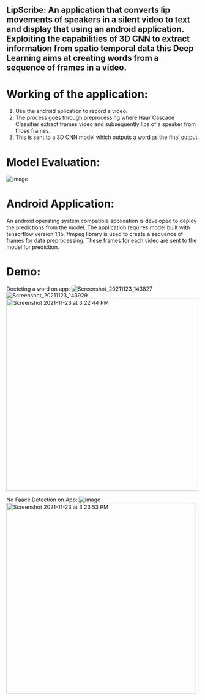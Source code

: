 ## LipScribe: An application that converts lip movements of speakers in a silent video to text and display that using an android application. Exploiting the capabilities of 3D CNN to extract information from spatio temporal data this Deep Learning aims at creating words from a sequence of frames in a video.

# Working of the application:
1. Use the android aplication to record a video.
2. The process goes through preprocessing where Haar Cascade Classifier extract frames video and subsequently lips of a speaker from those frames.
3. This is sent to a 3D CNN model which outputs a word as the final output.

# Model Evaluation:

![image](https://user-images.githubusercontent.com/10840984/143726926-f397b1ab-b195-4f4a-b50c-6edc0cf80a54.png)


# Android Application:
An android operating system compatible application is developed to deploy the predictions from the model. The application requires model built with tensorflow version 1.15. ffmpeg library is used to create a sequence of frames for data preprocessing. These frames for each video are sent to the model for prediction. 

# Demo:
Deetcting a word on app:
![Screenshot_20211123_143827](https://user-images.githubusercontent.com/10840984/143726831-a7cdd624-aadd-458f-a1a0-2990a318baf1.png)
![Screenshot_20211123_143929](https://user-images.githubusercontent.com/10840984/143726841-f88224b0-c95f-4cfd-8051-e5c55b899091.png)
<img width="501" alt="Screenshot 2021-11-23 at 3 22 44 PM" src="https://user-images.githubusercontent.com/10840984/143726901-604f68d9-ccca-474f-935f-caefc8b7b2d6.png">

No Faace Detection on App:
![image](https://user-images.githubusercontent.com/10840984/143727120-8ec95f3c-b26c-40c0-a7f9-2c1544ea05bf.png)
<img width="496" alt="Screenshot 2021-11-23 at 3 23 53 PM" src="https://user-images.githubusercontent.com/10840984/143726904-89e8b691-b5a8-42fe-85b5-4af4f2e5ff24.png">
